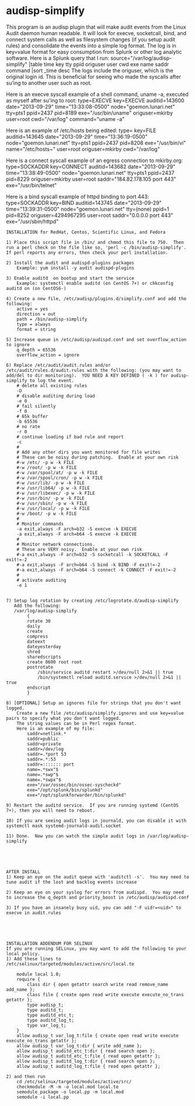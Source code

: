# audisp-simplify

This program is an audisp plugin that will make audit events from the Linux Audit daemon human readable.
It will look for execve, socketcall, bind, and connect system calls as well as filesystem changes (if you setup audit rules) and consolidate the events into a simple log format.
The log is in key=value format for easy consumption from Splunk or other log analytic software.
Here is a Splunk query that I run: source="/var/log/audisp-simplify"  |table time key tty ppid origuser user cwd exe name saddr command |sort _time desc 
The logs include the origuser, which is the original login id.  This is beneficial for seeing who made the syscalls after su'ing to another user such as root.

Here is an execve syscall example of a shell command, uname -a, executed as myself after su'ing to root:
type=EXECVE key=EXECVE auditid=143600 date="2013-09-29" time="13:33:08-0500" node="goemon.lunari.net" tty=pts1 ppid=2437 pid=8189 exe="/usr/bin/uname" origuser=mkirby user=root cwd="/var/log" command="uname -a"


Here is an example of /etc/hosts being edited:
type= key=FILE auditid=143645 date="2013-09-29" time="13:36:19-0500" node="goemon.lunari.net" tty=pts1 ppid=2437 pid=8208 exe="/usr/bin/vi" name="/etc/hosts~" user=root origuser=mkirby cwd="/var/log"

    
Here is a connect syscall example of an egress connection to mkirby.org:
type=SOCKADDR key=CONNECT auditid=143682 date="2013-09-29" time="13:38:49-0500" node="goemon.lunari.net" tty=pts1 ppid=2437 pid=8229 origuser=mkirby user=root saddr="184.82.178.105 port 443" exe="/usr/bin/telnet"
    
Here is a bind syscall example of httpd binding to port 443:
type=SOCKADDR key=BIND auditid=143745 date="2013-09-29" time="13:39:31-0500" node="goemon.lunari.net" tty=(none) ppid=1 pid=8252 origuser=4294967295 user=root saddr="0.0.0.0 port 443" exe="/usr/sbin/httpd"
    
    
    
```
INSTALLATION for RedHat, Centos, Scientific Linux, and Fedora

1) Place this script file in /bin/ and chmod this file to 750.  Then run a perl check on the file like so, 'perl -c /bin/audisp-simplify'.   If perl reports any errors, then check your perl installation.

2) Install the audit and audispd-plugins packages
    Example: yum install -y audit audispd-plugins

3) Enable auditd  on bootup and start the service
    Example: systemctl enable auditd (on CentOS 7+) or chkconfig auditd on (on CentOS6-)

4) Create a new file, /etc/audisp/plugins.d/simplify.conf and add the following:
    active = yes
    direction = out
    path = /bin/audisp-simplify
    type = always
    format = string

5) Increase queue in /etc/audisp/audispd.conf and set overflow_action to ignore
    q_depth = 65536
    overflow_action = ignore

6) Replace /etc/audit/audit.rules and/or /etc/audit/rules.d/audit.rules with the following: (you may want to add/del to dir monitoring).  YOU NEED A KEY DEFINED ( -k ) for audisp-simplify to log the event.
    # delete all existing rules
    -D
    # disable auditing during load
    -e 0
    # fail silently
    -f 0
    # 65k buffer
    -b 65536
    # no rate
    -r 0
    # continue loading if bad rule and report
    -c
    #
    # Add any other dirs you want monitored for file writes
    # These can be noisy during patching.  Enable at your own risk
    #-w /etc/ -p w -k FILE
    #-w /root/ -p w -k FILE
    #-w /var/spool/at/ -p w -k FILE
    #-w /var/spool/cron/ -p w -k FILE
    #-w /usr/lib/ -p w -k FILE
    #-w /usr/lib64/ -p w -k FILE
    #-w /usr/libexec/ -p w -k FILE
    #-w /usr/bin/ -p w -k FILE
    #-w /usr/sbin/ -p w -k FILE
    #-w /usr/local/ -p w -k FILE
    #-w /boot/ -p w -k FILE
    #
    # Monitor commands
    -a exit,always -F arch=b32 -S execve -k EXECVE
    -a exit,always -F arch=b64 -S execve -k EXECVE
    #
    # Monitor network connections.
    # These are VERY noisy.  Enable at your own risk
    #-a exit,always -F arch=b32 -S socketcall -k SOCKETCALL -F exit!=-2
    #-a exit,always -F arch=b64 -S bind -k BIND -F exit!=-2
    #-a exit,always -F arch=b64 -S connect -k CONNECT -F exit!=-2
    #
    # activate auditing
    -e 1


7) Setup log rotation by creating /etc/logrotate.d/audisp-simplify 
   Add the following:
   /var/log/audisp-simplify
        {
        rotate 30
        daily
        create
        compress
        dateext
        dateyesterday
        shred
        sharedscripts
        create 0600 root root
        postrotate
            /sbin/service auditd restart >/dev/null 2>&1 || true
            /bin/systemctl reload auditd.service >/dev/null 2>&1 || true
        endscript
        }

8) [OPTIONAL] Setup an ignores file for strings that you don't want logged.
    Create a new file /etc/audisp/simplify.ignores and use key=value pairs to specify what you don't want logged.
    The string values can be in Perl regex format.
    Here is an example of my file:
        saddr=netlink.*
        saddr=public
        saddr=private
        saddr=/dev/log
        saddr=.*port 53
        saddr=.*:53
        saddr=::::::: port
        name=.*swx"$
        name=.*swp"$
        name=.*swpx"$
        exe="/var/ossec/bin/ossec-syscheckd"
        exe="/opt/splunk/bin/splunkd"
        exe="/opt/splunkforwarder/bin/splunkd"
        
9) Restart the auditd service.  If you are running systemd (CentOS 7+), then you will need to reboot.

10) If you are seeing audit logs in journald, you can disable it with systemctl mask systemd-journald-audit.socket

11) Done.  Now you can watch the simple audit logs in /var/log/audisp-simplify





AFTER INSTALL
1) Keep an eye on the audit queue with 'auditctl -s'.  You may need to tune audit if the lost and backlog events increase

2) Keep an eye on your syslog for errors from audispd.  You may need to increase the q_depth and priority_boost in /etc/audisp/audispd.conf

3) If you have an insanely busy uid, you can add "-F uid!=<uid>" to execve in audit.rules





INSTALLATION ADDENDUM FOR SELINUX
If you are running SELinux, you may want to add the following to your local policy.
1) Add these lines to /etc/selinux/targeted/modules/active/src/local.te
    
    module local 1.0;
    require {
        class dir { open getattr search write read remove_name add_name };
        class file { create open read write execute execute_no_trans getattr };
        type audisp_t;
        type auditd_t;
        type auditd_etc_t;
        type auditd_log_t;
        type var_log_t;
    }  
    allow audisp_t var_log_t:file { create open read write execute execute_no_trans getattr };
    allow audisp_t var_log_t:dir { write add_name };
    allow audisp_t auditd_etc_t:dir { read search open };
    allow audisp_t auditd_etc_t:file { read open getattr };
    allow audisp_t auditd_log_t:dir { read search open };
    allow audisp_t auditd_log_t:file { read open getattr };

2) and then run
    cd /etc/selinux/targeted/modules/active/src/
    checkmodule -M -m -o local.mod local.te
    semodule_package -o local.pp -m local.mod
    semodule -i local.pp
```
